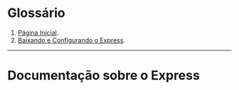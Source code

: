 <h1>Glossário</h1>

1. [Página Inicial](https://estudosdofantinho.github.io/API_RESTful_JS/).
2. [Baixando e Configurando o Express](3-Configurando-Express.md).

---

# Documentação sobre o Express